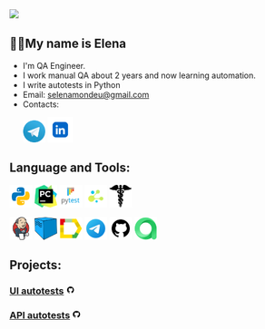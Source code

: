 <img src="https://media.giphy.com/media/ulZ7gQQz9jwZzv224n/giphy.gif" width="200"> 

## 👩‍💻My name is Elena
- I'm QA Engineer.
- I work manual QA about 2 years and now learning automation.
- I write autotests in Python
- Email: selenamondeu@gmail.com
- Contacts:
<p>
  &#8287;&#8287;&#8287;&#8287;&#8287;
  <a href="https://t.me/elenarichie"><img width="39px" alt="Telegram" title="Telegram" src="icons/tg.png"/></a>
  <a href="https://www.linkedin.com/in/elena-utkina-36a45920a/"><img width="45px" alt="Telegram" title="Linkedin" src="icons/linkedin.png"/></a>
<p>

## Language and Tools:
<code><img src="icons/python.png" width="40" height="40"  alt="selenamond" title="Python"></code>
<code><img src="icons/pycharm.png" width="40" height="40"  alt="selenamond" title="PyCharm"></code>
<code><img src="icons/pytest.png" width="40" height="40"  alt="selenamond" title="PyTest"></code>
<code><img src="icons/selene.png" width="40" height="40"  alt="selenamond" title="Selene"></code>
<code><img src="icons/requests.png" width="40" height="40"  alt="selenamond" title="Request"></code>

<code><img src="icons/jenkins.png" width="40" height="40"  alt="olgakos" title="Jenkins"></code>
<code><img src="icons/selenoid.png" width="40" height="40"  alt="olgakos" title="Selenoid"></code>
<code><img src="icons/allure_report.png" width="40" height="40"  alt="olgakos" title="Allure Report"></code>
<code><img src="icons/tg2.png" width="40" height="40"  alt="olgakos" title="Telegram Bot"></code>
<code><img src="icons/github.png" width="40" height="40" alt="Github" title="Github"></code>
<code><img src="icons/allure_testops.png" width="40" height="40" alt="olgakos" title="TestOps"></code> 

## Projects:
### [UI autotests](https://github.com/selenamond/test_shop_ui) <img width="3%" title="GitHub" src="icons/github.png">

### [API autotests](https://github.com/selenamond/qa_guru_rest_api) <img width="3%" title="GitHub" src="icons/github.png">
      

